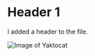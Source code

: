 # Header 1

I added a header to the file.

![Image of Yaktocat](https://octodex.github.com/images/yaktocat.png)
